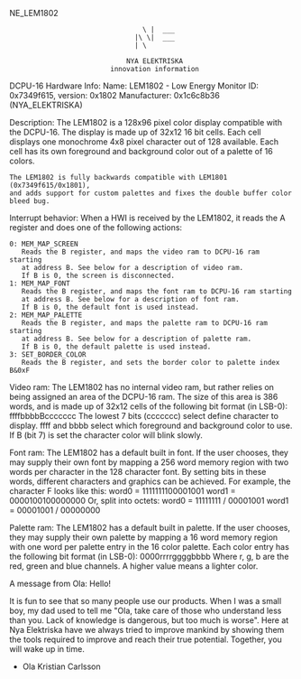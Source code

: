 NE_LEM1802
    
                                     \ |  ___ 
                                   |\ \|  ___  
                                   | \

                                 NYA ELEKTRISKA
                             innovation information




DCPU-16 Hardware Info:
    Name: LEM1802 - Low Energy Monitor
    ID: 0x7349f615, version: 0x1802
    Manufacturer: 0x1c6c8b36 (NYA_ELEKTRISKA)


Description:
    The LEM1802 is a 128x96 pixel color display compatible with the DCPU-16.
    The display is made up of 32x12 16 bit cells. Each cell displays one
    monochrome 4x8 pixel character out of 128 available. Each cell has its own
    foreground and background color out of a palette of 16 colors.
    
    The LEM1802 is fully backwards compatible with LEM1801 (0x7349f615/0x1801),
    and adds support for custom palettes and fixes the double buffer color
    bleed bug. 
    

Interrupt behavior:
    When a HWI is received by the LEM1802, it reads the A register and does one
    of the following actions:
    
    0: MEM_MAP_SCREEN
       Reads the B register, and maps the video ram to DCPU-16 ram starting
       at address B. See below for a description of video ram.
       If B is 0, the screen is disconnected.
    1: MEM_MAP_FONT
       Reads the B register, and maps the font ram to DCPU-16 ram starting
       at address B. See below for a description of font ram.
       If B is 0, the default font is used instead.
    2: MEM_MAP_PALETTE
       Reads the B register, and maps the palette ram to DCPU-16 ram starting
       at address B. See below for a description of palette ram.
       If B is 0, the default palette is used instead.
    3: SET_BORDER_COLOR
       Reads the B register, and sets the border color to palette index B&0xF


Video ram:
    The LEM1802 has no internal video ram, but rather relies on being assigned
    an area of the DCPU-16 ram. The size of this area is 386 words, and is
    made up of 32x12 cells of the following bit format (in LSB-0):
        ffffbbbbBccccccc
    The lowest 7 bits (ccccccc) select define character to display.
    ffff and bbbb select which foreground and background color to use.
    If B (bit 7) is set the character color will blink slowly.
    

Font ram:
    The LEM1802 has a default built in font. If the user chooses, they may
    supply their own font by mapping a 256 word memory region with two words
    per character in the 128 character font.
    By setting bits in these words, different characters and graphics can be
    achieved. For example, the character F looks like this:
       word0 = 1111111100001001
       word1 = 0000100100000000
    Or, split into octets:
       word0 = 11111111 /
               00001001
       word1 = 00001001 /
               00000000
    

Palette ram:
   The LEM1802 has a default built in palette. If the user chooses, they may
   supply their own palette by mapping a 16 word memory region with one word
   per palette entry in the 16 color palette.
   Each color entry has the following bit format (in LSB-0):
       0000rrrrggggbbbb
   Where r, g, b are the red, green and blue channels. A higher value means a
   lighter color.
   

A message from Ola:
   Hello!
   
   It is fun to see that so many people use our products. When I was a small
   boy, my dad used to tell me "Ola, take care of those who understand less
   than you. Lack of knowledge is dangerous, but too much is worse". 
   Here at Nya Elektriska have we always tried to improve mankind by showing
   them the tools required to improve and reach their true potential.
   Together, you will wake up in time.
   
   - Ola Kristian Carlsson
